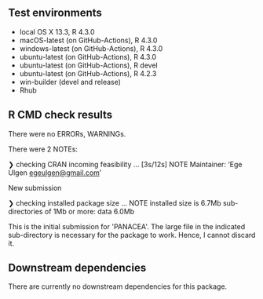 ## Test environments
* local OS X 13.3, R 4.3.0
* macOS-latest (on GitHub-Actions), R 4.3.0
* windows-latest (on GitHub-Actions), R 4.3.0
* ubuntu-latest (on GitHub-Actions), R 4.3.0
* ubuntu-latest (on GitHub-Actions), R devel
* ubuntu-latest (on GitHub-Actions), R 4.2.3
* win-builder (devel and release)
* Rhub

## R CMD check results
There were no ERRORs, WARNINGs. 

There were 2 NOTEs:

❯ checking CRAN incoming feasibility ... [3s/12s] NOTE
  Maintainer: ‘Ege Ulgen <egeulgen@gmail.com>’
  
  New submission
  
❯ checking installed package size ... NOTE
    installed size is  6.7Mb
    sub-directories of 1Mb or more:
      data   6.0Mb

  This is the initial submission for 'PANACEA'. The large file in the indicated
  sub-directory is necessary for the package to work. Hence, I cannot discard it.
  
## Downstream dependencies
There are currently no downstream dependencies for this package.
